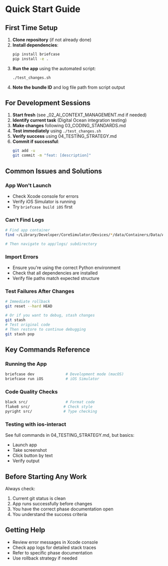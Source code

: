 # Quick Start Guide

## First Time Setup

1. **Clone repository** (if not already done)
2. **Install dependencies**:
   ```bash
   pip install briefcase
   pip install -e .
   ```
3. **Run the app** using the automated script:
   ```bash
   ./test_changes.sh
   ```
4. **Note the bundle ID** and log file path from script output

## For Development Sessions

1. **Start fresh** (see _02_AI_CONTEXT_MANAGEMENT.md if needed)
2. **Identify current task** (Digital Ocean integration testing)
3. **Make changes** following 03_CODING_STANDARDS.md
4. **Test immediately** using `./test_changes.sh`
5. **Verify success** using 04_TESTING_STRATEGY.md
6. **Commit if successful**: 
   ```bash
   git add -u
   git commit -m "feat: [description]"
   ```

## Common Issues and Solutions

### App Won't Launch
- Check Xcode console for errors
- Verify iOS Simulator is running
- Try `briefcase build iOS` first

### Can't Find Logs
```bash
# Find app container
find ~/Library/Developer/CoreSimulator/Devices/*/data/Containers/Data/Application -name "briefcase_ansible_test*" -type d

# Then navigate to app/logs/ subdirectory
```

### Import Errors
- Ensure you're using the correct Python environment
- Check that all dependencies are installed
- Verify file paths match expected structure

### Test Failures After Changes
```bash
# Immediate rollback
git reset --hard HEAD

# Or if you want to debug, stash changes
git stash
# Test original code
# Then restore to continue debugging
git stash pop
```

## Key Commands Reference

### Running the App
```bash
briefcase dev              # Development mode (macOS)
briefcase run iOS          # iOS Simulator
```

### Code Quality Checks
```bash
black src/                 # Format code
flake8 src/               # Check style
pyright src/              # Type checking
```

### Testing with ios-interact
See full commands in 04_TESTING_STRATEGY.md, but basics:
- Launch app
- Take screenshot
- Click button by text
- Verify output

## Before Starting Any Work

Always check:
1. Current git status is clean
2. App runs successfully before changes
3. You have the correct phase documentation open
4. You understand the success criteria

## Getting Help

- Review error messages in Xcode console
- Check app logs for detailed stack traces
- Refer to specific phase documentation
- Use rollback strategy if needed